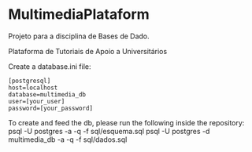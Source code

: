 # MultimediaPlataform

Projeto para a disciplina de Bases de Dado.

Plataforma de Tutoriais de Apoio a Universitários

Create a database.ini file:
```
[postgresql]
host=localhost
database=multimedia_db
user=[your_user]
password=[your_password]
```
To create and feed the db, please run the following inside the repository:
psql -U postgres -a -q -f sql/esquema.sql
psql -U postgres -d multimedia_db -a -q -f sql/dados.sql
